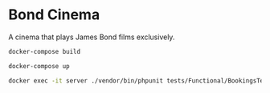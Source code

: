 # Bond Cinema

A cinema that plays James Bond films exclusively.

```bash
docker-compose build
```

```bash
docker-compose up
```

```bash
docker exec -it server ./vendor/bin/phpunit tests/Functional/BookingsTest.php
```
